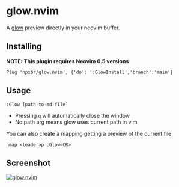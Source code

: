 glow.nvim
=========

A [glow](https://github.com/charmbracelet/glow) preview directly in your neovim buffer.

## Installing

**NOTE: This plugin requires Neovim 0.5 versions**

```
Plug 'npxbr/glow.nvim', {'do': ':GlowInstall','branch':'main'}
```

## Usage

```
:Glow [path-to-md-file]
```

- Pressing `q` will automatically close the window
- No path arg means glow uses current path in vim

You can also create a mapping getting a preview of the current file

```viml
nmap <leader>p :Glow<CR>
```

## Screenshot

[![glow.nvim](https://i.postimg.cc/y6GX34Mq/glow.gif)](https://postimg.cc/4nzhjM4w)
